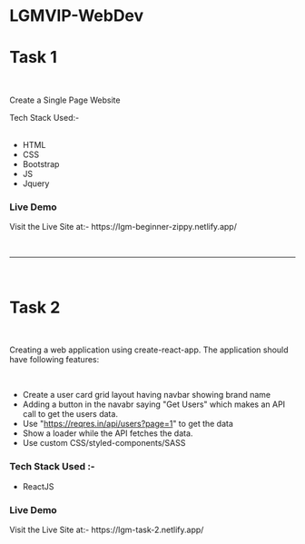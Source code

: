 # LGMVIP-WebDev
<h1> Task 1</h1> <br>
<p> Create a Single Page Website </p>
Tech Stack Used:- <br> <br>

 - HTML
 - CSS
 - Bootstrap 
 - JS
 - Jquery

<h3> Live Demo </h3>
<p>Visit the Live Site at:- https://lgm-beginner-zippy.netlify.app/ </p>
<br> <hr>
<br>
<h1> Task 2</h1> <br>
<p>Creating a web application using create-react-app. The application should have following features: </p> <br>

 - Create a user card grid layout having navbar showing brand name
 - Adding a button in the navabr saying "Get Users" which makes an API call to get the users data.
 - Use "https://reqres.in/api/users?page=1" to get the data
 - Show a loader while the API fetches the data.
 - Use custom CSS/styled-components/SASS

<h3> Tech Stack Used :- </h3>

 - ReactJS
 
<h3> Live Demo </h3>
<p>Visit the Live Site at:- https://lgm-task-2.netlify.app/ </p>
